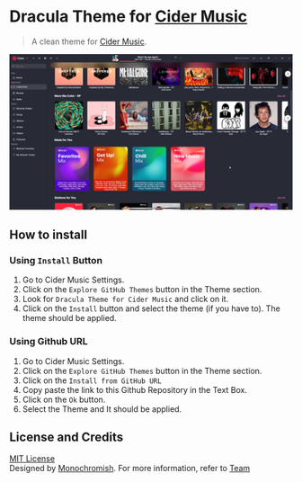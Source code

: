 # Dracula Theme for [Cider Music](https://cider.sh)

> A clean theme for [Cider Music](https://cider.sh).

![Screenshot](https://raw.githubusercontent.com/dracula/Dracula-Cider-Music-Theme/main/Screenshot.png)

## How to install
### Using `Install` Button
1. Go to Cider Music Settings.
2. Click on the `Explore GitHub Themes` button in the Theme section.
3. Look for `Dracula Theme for Cider Music` and click on it.
4. Click on the `Install` button and select the theme (if you have to). The theme should be applied.


### Using Github URL
1. Go to Cider Music Settings.
2. Click on the `Explore GitHub Themes` button in the Theme section.
3. Click on the `Install from GitHub URL`
4. Copy paste the link to this Github Repository in the Text Box.
5. Click on the `Ok` button.
6. Select the Theme and It should be applied.

## License and Credits

[MIT License](./LICENSE)
<br>
Designed by [Monochromish](https://github.com/Monochromish). For more information, refer to [Team](./TEAM.md)
